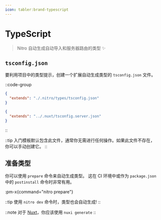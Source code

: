 ```yaml
---
icon: tabler:brand-typescript
---
```


# TypeScript

> Nitro 自动生成自动导入和服务器路由的类型 :sparkles:

## `tsconfig.json`

要利用项目中的类型提示，创建一个扩展自动生成类型的 `tsconfig.json` 文件。

::code-group
```json [tsconfig.json (nitro)]
{
  "extends": "./.nitro/types/tsconfig.json"
}
```

```json [server/tsconfig.json (nuxt)]
{
  "extends": "../.nuxt/tsconfig.server.json"
}
```
::

::tip
入门模板默认包含此文件，通常你无需进行任何操作。如果此文件不存在，你可以手动创建它。
::

## 准备类型

你可以使用 `prepare` 命令来自动生成类型。
这在 CI 环境中或作为 `package.json` 中的 `postinstall` 命令时非常有用。

:pm-x{command="nitro prepare"}

::tip
使用 `nitro dev` 命令时，类型也会自动生成!
::

::note
对于 [Nuxt](https://nuxt.com)，你应该使用 `nuxi generate`
::


